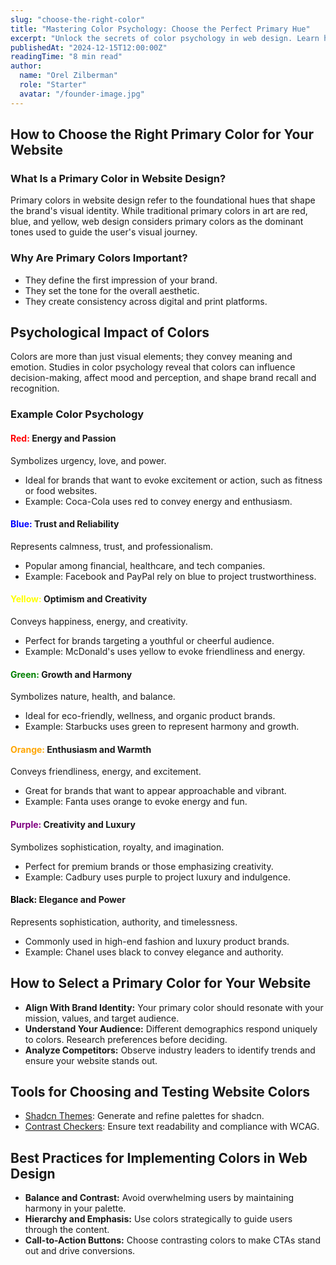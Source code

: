 ```yaml
---
slug: "choose-the-right-color"
title: "Mastering Color Psychology: Choose the Perfect Primary Hue"
excerpt: "Unlock the secrets of color psychology in web design. Learn how to select the ideal primary color to enhance user engagement and brand perception."
publishedAt: "2024-12-15T12:00:00Z"
readingTime: "8 min read"
author:
  name: "Orel Zilberman"
  role: "Starter"
  avatar: "/founder-image.jpg"
---
```


## How to Choose the Right Primary Color for Your Website

### What Is a Primary Color in Website Design?

Primary colors in website design refer to the foundational hues that shape the brand's visual identity. While traditional primary colors in art are red, blue, and yellow, web design considers primary colors as the dominant tones used to guide the user's visual journey.

### Why Are Primary Colors Important?

- They define the first impression of your brand.
- They set the tone for the overall aesthetic.
- They create consistency across digital and print platforms.

## Psychological Impact of Colors

Colors are more than just visual elements; they convey meaning and emotion. Studies in color psychology reveal that colors can influence decision-making, affect mood and perception, and shape brand recall and recognition.

### Example Color Psychology

#### <span style="color: red;">Red:</span> Energy and Passion
Symbolizes urgency, love, and power.
- Ideal for brands that want to evoke excitement or action, such as fitness or food websites.
- Example: Coca-Cola uses red to convey energy and enthusiasm.

#### <span style="color: blue;">Blue:</span> Trust and Reliability
Represents calmness, trust, and professionalism.
- Popular among financial, healthcare, and tech companies.
- Example: Facebook and PayPal rely on blue to project trustworthiness.

#### <span style="color: yellow;">Yellow:</span> Optimism and Creativity
Conveys happiness, energy, and creativity.
- Perfect for brands targeting a youthful or cheerful audience.
- Example: McDonald's uses yellow to evoke friendliness and energy.

#### <span style="color: green;">Green:</span> Growth and Harmony
Symbolizes nature, health, and balance.
- Ideal for eco-friendly, wellness, and organic product brands.
- Example: Starbucks uses green to represent harmony and growth.

#### <span style="color: orange;">Orange:</span> Enthusiasm and Warmth
Conveys friendliness, energy, and excitement.
- Great for brands that want to appear approachable and vibrant.
- Example: Fanta uses orange to evoke energy and fun.

#### <span style="color: purple;">Purple:</span> Creativity and Luxury
Symbolizes sophistication, royalty, and imagination.
- Perfect for premium brands or those emphasizing creativity.
- Example: Cadbury uses purple to project luxury and indulgence.

#### <span style="color: black;">Black:</span> Elegance and Power
Represents sophistication, authority, and timelessness.
- Commonly used in high-end fashion and luxury product brands.
- Example: Chanel uses black to convey elegance and authority.

## How to Select a Primary Color for Your Website

- **Align With Brand Identity:** Your primary color should resonate with your mission, values, and target audience.
- **Understand Your Audience:** Different demographics respond uniquely to colors. Research preferences before deciding.
- **Analyze Competitors:** Observe industry leaders to identify trends and ensure your website stands out.

## Tools for Choosing and Testing Website Colors

- [Shadcn Themes](https://www.shadcn.studio/): Generate and refine palettes for shadcn.
- <a href="https://www.shadcn.studio/resources/contrast-checker" target="_blank" rel="noopener noreferrer">Contrast Checkers</a>: Ensure text readability and compliance with WCAG.


## Best Practices for Implementing Colors in Web Design

- **Balance and Contrast:** Avoid overwhelming users by maintaining harmony in your palette.
- **Hierarchy and Emphasis:** Use colors strategically to guide users through the content.
- **Call-to-Action Buttons:** Choose contrasting colors to make CTAs stand out and drive conversions.
